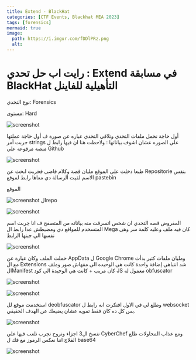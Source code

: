 ```yaml
---
title: Extend - BlackHat
categories: [CTF Events, Blackhat MEA 2023]
tags: [forensics]
mermaid: true
image:
  path: https://i.imgur.com/fDDlPRz.png
  alt:
---
```


# رايت اب حل تحدي : Extend في مسابقة BlackHat التأهيلية للفاينل

نوع التحدي: Forensics

مستوى: Hard

![screenshot](https://pbs.twimg.com/media/F8NnuQsWUAE552s?format=jpg&name=large)

أول حاجة نحمل ملفات التحدي ونلاقي التحدي عباره عن صورة ف أول حاجة عملتها جربت أمر strings علي الصوره عشان اشوف بياناتها :
ولاحظت هنا ان فيها رابط ل منصة مرفوعه علي Github

![screenshot](https://pbs.twimg.com/media/F8NpAOEXgAA2eHw?format=jpg&name=large)

طبعا دخلت علي الموقع مليان قصة وكلام فاضي فجربت ابحث عن Repositorie بنفس الاسم لقيت الرسالة دي معاها رابط لموقع pastebin

الموقع

![screenshot](https://pbs.twimg.com/media/F8NpN5iWMAAsgPq?format=png&name=large)
الrepo

![screenshot](https://pbs.twimg.com/media/F8NpiaNW0AAWnHW?format=jpg&name=large)

المفروض قصه التحدي ان شخص اتسرقت منه بياناته من المتصفح ف انا جربت اسم المتسخدم للمواقع دي ومضبطش عدا رابط ال Mega كان فيه ملف وعليه كلمة سر وهي نفسها الي جبنها الرابط

![screenshot](https://pbs.twimg.com/media/F8NqJxbWEAAXwVZ?format=png&name=large)

حملت الملف وكان عبارة عن AppData ل Google Chrome ومليان ملفات كتير بدأت مع ال Extensions شد انتباهي إضافة واحدة كانت هي الوحيده الي مفهاش صور وملف الManifest كان مريب + كانت هي الوحيدة الي كود JS معمول له obfuscator

![screenshot](https://pbs.twimg.com/media/F8NrCmnWkAAjY_z?format=jpg&name=large)

![screenshot](https://pbs.twimg.com/media/F8NrBTaX0AAfn04?format=png&name=medium)

استخدمت موقع لل deobfuscator وطلع لي في الاول افتكرت انه رابط ل websocket بس كل ده كان فقط تمويه عشان يضيعك عن الهدف الحقيقي.

![screenshot](https://pbs.twimg.com/media/F8Nr3f4WMAAOFpy?format=jpg&name=medium)

ننسخ ال3 اجزاء ونروح نجرب نلعب فيها علي CyberChef
ومع عذاب المحاولات طلع الفلاج اننا نعكس الرموز مع فك ل base64

![screenshot](https://pbs.twimg.com/media/F8NsnwfX0AActi_?format=jpg&name=large)
